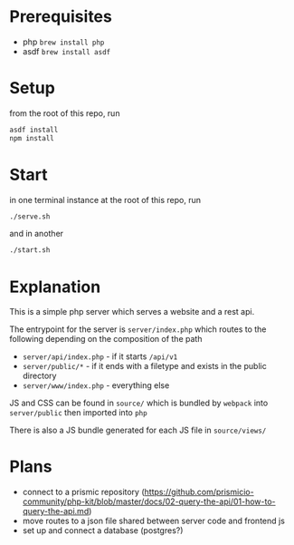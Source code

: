 # Prerequisites

- php `brew install php`
- asdf `brew install asdf`

# Setup

from the root of this repo, run

```sh
asdf install
npm install
```

# Start

in one terminal instance at the root of this repo, run

```sh
./serve.sh
```

and in another

```sh
./start.sh
```

# Explanation

This is a simple php server which serves a website and a rest api.

The entrypoint for the server is `server/index.php` which routes to the following depending on the composition of the path

- `server/api/index.php` - if it starts `/api/v1`
- `server/public/*` - if it ends with a filetype and exists in the public directory
- `server/www/index.php` - everything else

JS and CSS can be found in `source/` which is bundled by `webpack` into `server/public` then imported into `php`

There is also a JS bundle generated for each JS file in `source/views/`

# Plans

- connect to a prismic repository (https://github.com/prismicio-community/php-kit/blob/master/docs/02-query-the-api/01-how-to-query-the-api.md)
- move routes to a json file shared between server code and frontend js
- set up and connect a database (postgres?)
